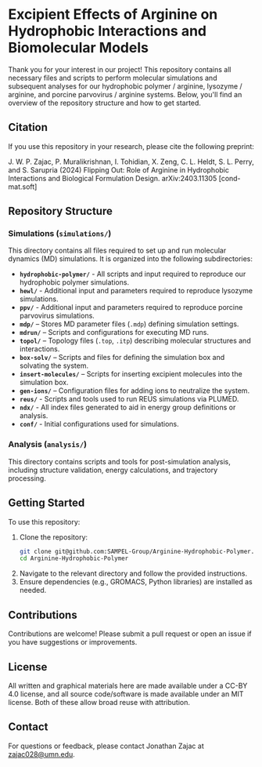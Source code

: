 # Excipient Effects of Arginine on Hydrophobic Interactions and Biomolecular Models
Thank you for your interest in our project! This repository contains all necessary files and scripts to perform molecular simulations and subsequent analyses for our hydrophobic polymer / arginine, lysozyme / arginine, and porcine parvovirus / arginine systems. Below, you'll find an overview of the repository structure and how to get started.

## Citation
If you use this repository in your research, please cite the following preprint:

J. W. P. Zajac, P. Muralikrishnan, I. Tohidian, X. Zeng, C. L. Heldt, S. L. Perry, and S. Sarupria (2024) Flipping Out: Role of Arginine in Hydrophobic Interactions and Biological Formulation Design. arXiv:2403.11305 [cond-mat.soft]

## Repository Structure

### **Simulations** (`simulations/`)
This directory contains all files required to set up and run molecular dynamics (MD) simulations. It is organized into the following subdirectories:

- **`hydrophobic-polymer/`** - All scripts and input required to reproduce our hydrophobic polymer simulations.
- **`hewl/`** - Additional input and parameters required to reproduce lysozyme simulations.
- **`ppv/`** - Additional input and parameters required to reproduce porcine parvovirus simulations.
- **`mdp/`** – Stores MD parameter files (`.mdp`) defining simulation settings.
- **`mdrun/`** – Scripts and configurations for executing MD runs.
- **`topol/`** – Topology files (`.top`, `.itp`) describing molecular structures and interactions.
- **`box-solv/`** – Scripts and files for defining the simulation box and solvating the system.
- **`insert-molecules/`** – Scripts for inserting excipient molecules into the simulation box.
- **`gen-ions/`** – Configuration files for adding ions to neutralize the system.
- **`reus/`** - Scripts and tools used to run REUS simulations via PLUMED.
- **`ndx/`** - All index files generated to aid in energy group definitions or analysis.
- **`conf/`** - Initial configurations used for simulations.

### **Analysis** (`analysis/`)
This directory contains scripts and tools for post-simulation analysis, including structure validation, energy calculations, and trajectory processing.

## Getting Started
To use this repository:
1. Clone the repository:
   ```bash
   git clone git@github.com:SAMPEL-Group/Arginine-Hydrophobic-Polymer.git
   cd Arginine-Hydrophobic-Polymer
   ```
2. Navigate to the relevant directory and follow the provided instructions.
3. Ensure dependencies (e.g., GROMACS, Python libraries) are installed as needed.

## Contributions
Contributions are welcome! Please submit a pull request or open an issue if you have suggestions or improvements.

## License
All written and graphical materials here are made available under a CC-BY 4.0 license, and all source code/software is made available under an MIT license. Both of these allow broad reuse with attribution.

## Contact
For questions or feedback, please contact Jonathan Zajac at zajac028@umn.edu.
